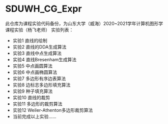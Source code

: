 # SDUWH_CG_Expr
此仓库为课程实验代码备份，为山东大学（威海）2020~2021学年计算机图形学课程实验（杨飞老师）
实验列表：
- 实验1 直线的绘制
- 实验2 直线的DDA生成算法
- 实验3 直线中点生成算法
- 实验4 直线Bresenham生成算法
- 实验5 中点画圆算法
- 实验6 中点画椭圆算法
- 实验7 多边形有序边表算法
- 实验8 边标志多边形填充算法
- 实验9 种子填充算法
- 实验10 直线的裁剪
- 实验11 多边形的裁剪算法
- 实验12 Weiler-Athenton多边形裁剪算法
- 当前完成以上实验……